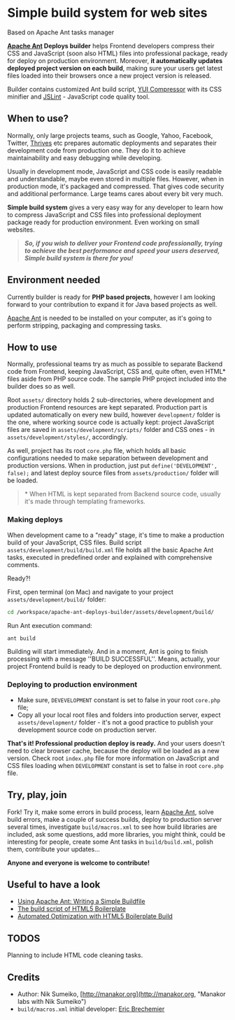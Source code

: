 # Simple build system for web sites #
Based on Apache Ant tasks manager

**[Apache Ant](http://ant.apache.org/ "The Apache Ant project") Deploys builder**
helps Frontend developers compress their CSS and JavaScript (soon also HTML)
files into professional package, ready for deploy on production environment. 
Moreover, **it automatically updates deployed project version on each build**,
making sure your users get latest files loaded into their browsers once a new
project version is released.

Builder contains customized Ant build script,
[YUI Compressor](http://developer.yahoo.com/yui/compressor/, "YUI Compressor")
with its CSS minifier and
[JSLint](http://www.jslint.com/, "JSLint - The JavaScript Code Quality Tool") - JavaScript code quality tool.


## When to use? ##
Normally, only large projects teams, such as Google, Yahoo, Facebook, Twitter,
[Thrives](http://thrives.us/, "Thrives") etc prepares automatic
deployments and separates their development code from production one. They do it
to achieve maintainability and easy debugging while developing.

Usually in development mode, JavaScript and CSS code is easily readable and
understandable, maybe even stored in multiple files. However, when in production
mode, it's packaged and compressed. That gives code security and additional
performance. Large teams cares about every bit very much.

**Simple build system** gives a very easy way for any developer to learn
how to compress JavaScript and CSS files into professional deployment package
ready for production environment. Even working on small websites.

> ***So, if you wish to deliver your Frontend code professionally, trying to achieve the best performance and speed your users deserved, Simple build system is there for you!***


## Environment needed ##
Currently builder is ready for **PHP based projects**, however I am looking
forward to your contribution to expand it for Java based projects as well.

[Apache Ant](http://ant.apache.org/ "The Apache Ant project") is needed to be
installed on your computer, as it's going to perform stripping, packaging and
compressing tasks.


## How to use ##
Normally, professional teams try as much as possible to separate Backend code
from Frontend, keeping JavaScript, CSS and, quite often, even HTML\* files
aside from PHP source code. The sample PHP project included into the builder 
does so as well.

Root ``assets/`` directory holds 2 sub-directories, where development and 
production Frontend resources are kept separated. Production part is updated
automatically on every new build, however ``development/`` folder is the one,
where working source code is actually kept: project JavaScript files are saved
in ``assets/development/scripts/`` folder and CSS ones - in 
``assets/development/styles/``, accordingly.

As well, project has its root ``core.php`` file, which holds all basic
configurations needed to make separation between development and production
versions. When in production, just put ``define('DEVELOPMENT', false);``
and latest deploy source files from ``assets/production/`` folder will be
loaded.

> \* When HTML is kept separated from Backend source code, usually it's made
through templating frameworks.

### Making deploys ###
When development came to a "ready" stage, it's time to make a production build
of your JavaScript, CSS files.
Build script ``assets/development/build/build.xml`` file holds all the basic 
Apache Ant tasks, executed in predefined order and explained with comprehensive
comments.

Ready?!

First, open terminal (on Mac) and navigate to your project
``assets/development/build/`` folder:

```bash
cd /workspace/apache-ant-deploys-builder/assets/development/build/
```

Run Ant execution command:
```bash
ant build
```

Building will start immediately. And in a moment, Ant is going to finish
processing with a message ''BUILD SUCCESSFUL''. Means, actually, your project 
Frontend build is ready to be deployed on production environment.

### Deploying to production environment ###
* Make sure, `DEVEVELOPMENT` constant is set to false in your root
``core.php`` file;
* Copy all your local root files and folders into production server, expect
``assets/development/`` folder - it's not a good practice to publish your 
development source code on production server.

**That's it! Professional production deploy is ready.** And your users doesn't
need to clear browser cache, because the deploy will be loaded as a new version.
Check root ``index.php`` file for more information on JavaScript and CSS files
loading when `DEVELOPMENT` constant is set to false in root ``core.php`` file.


## Try, play, join ##
Fork! Try it, make some errors in build process, learn 
[Apache Ant](http://ant.apache.org/ "The Apache Ant project"), solve build
errors, make a couple of success builds, deploy to production server several
times, investigate ``build/macros.xml`` to see how build libraries are
included, ask some questions, add more libraries, you might think, could be 
interesting for people, create some Ant tasks in ``build/build.xml``, polish
them, contribute your updates...

**Anyone and everyone is welcome to contribute!**


## Useful to have a look ##
* [Using Apache Ant: Writing a Simple Buildfile](http://ant.apache.org/manual/using.html)
* [The build script of HTML5 Boilerplate](http://html5boilerplate.com/docs/Build-script/)
* [Automated Optimization with HTML5 Boilerplate Build](http://net.tutsplus.com/tutorials/html-css-techniques/automated-optimization-with-html5-boilerplate-build/)


## TODOS ##
Planning to include HTML code cleaning tasks.


## Credits ##
* Author: Nik Sumeiko, [http://manakor.org](http://manakor.org, "Manakor labs with Nik Sumeiko")
* ``build/macros.xml`` initial developer: [Eric Brechemier](http://eric.brechemier.name, "Eric Brechemier")